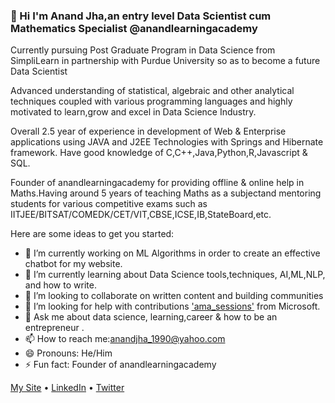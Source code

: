 ### 👋 Hi I'm Anand Jha,an entry level Data Scientist cum Mathematics Specialist @anandlearningacademy 
Currently pursuing Post Graduate Program in Data Science from SimpliLearn in partnership with Purdue University so as to become a future Data Scientist

Advanced understanding of statistical, algebraic and other analytical techniques coupled with various programming languages and highly motivated to learn,grow and excel in Data Science Industry.

Overall 2.5 year of experience in development of Web & Enterprise applications using JAVA and J2EE Technologies with Springs and Hibernate framework.
Have good knowledge of C,C++,Java,Python,R,Javascript & SQL.

Founder of anandlearningacademy for providing offline & online help in Maths.Having around 5 years of teaching Maths as a subjectand mentoring students for 
various competitive exams such as IITJEE/BITSAT/COMEDK/CET/VIT,CBSE,ICSE,IB,StateBoard,etc.

Here are some ideas to get you started:

- 🔭 I’m currently working on ML Algorithms in order to create an effective chatbot for my website.
- 🌱 I’m currently learning about Data Science tools,techniques, AI,ML,NLP, and how to write.
- 👯 I’m looking to collaborate on written content and building communities
- 🤔 I’m looking for help with contributions ['ama_sessions'](https://app.slack.com/client/T015K1W04H5/C016T70CJ3T/details/top) from Microsoft.
- 💬 Ask me about data science, learning,career & how to be an entrepreneur .
- 📫 How to reach me:[anandjha_1990@yahoo.com](mailto:anandjha_1990@yahoo.com)
- 😄 Pronouns: He/Him
- ⚡ Fun fact: Founder of anandlearningacademy


[My Site](https://anandlearningacademy.in)  • [LinkedIn](https://www.linkedin.com/in/anandjha90/) • [Twitter](https://twitter.com/jha_anandjha)
